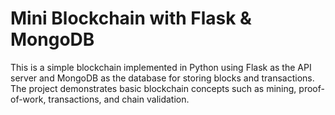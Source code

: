 # Mini Blockchain with Flask & MongoDB
This is a simple blockchain implemented in Python using Flask as the API server and MongoDB as the database for storing blocks and transactions. The project demonstrates basic blockchain concepts such as mining, proof-of-work, transactions, and chain validation.
